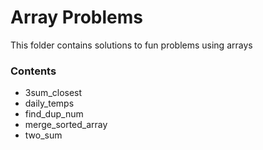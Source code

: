 # Array Problems

This folder contains solutions to fun problems using arrays

### Contents

- 3sum_closest
- daily_temps
- find_dup_num
- merge_sorted_array
- two_sum

